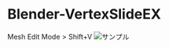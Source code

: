﻿# Blender-VertexSlideEX
Mesh Edit Mode > Shift+V
![サンプル](https://github.com/saidenka/Blender-VertexSlideEX/blob/master/Sample.gif?raw=true)  
